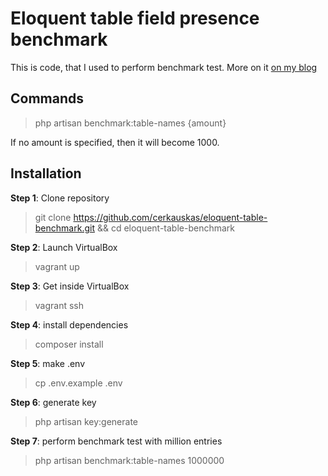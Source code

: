 # Eloquent table field presence benchmark
This is code, that I used to perform benchmark test.
More on it [on my blog](http://tomas.cerkauskas.lt/is-it-worth-to-set-eloquent-fields-explicitly/)

## Commands
> php artisan benchmark:table-names {amount}

If no amount is specified, then it will become 1000.

## Installation
**Step 1**: Clone repository
> git clone https://github.com/cerkauskas/eloquent-table-benchmark.git && cd eloquent-table-benchmark

**Step 2**: Launch VirtualBox
> vagrant up

**Step 3**: Get inside VirtualBox
> vagrant ssh

**Step 4**: install dependencies
> composer install

**Step 5**: make .env
> cp .env.example .env

**Step 6**: generate key
> php artisan key:generate

**Step 7**: perform benchmark test with million entries
> php artisan benchmark:table-names 1000000
